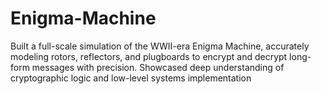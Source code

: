 # Enigma-Machine
Built a full-scale simulation of the WWII-era Enigma Machine, accurately modeling rotors, reflectors, and plugboards to encrypt and decrypt long-form messages with precision. Showcased deep understanding of cryptographic logic and low-level systems implementation
